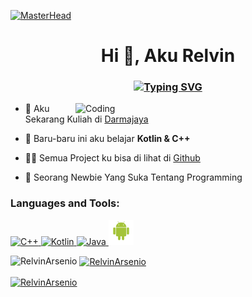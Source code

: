 [![MasterHead](https://media0.giphy.com/headers/dhunten/0DvIY8fAjBSg.gif)](https://github.com/RelvinArsenio)
<h1 align="center">Hi 👋, Aku Relvin</h1>
<h3 align="center"><a href="https://git.io/typing-svg"><img src="https://readme-typing-svg.demolab.com?font=Fira+Code&pause=1000&center=true&vCenter=true&random=false&width=435&lines=Programmer+Newbie+Kotlin+%26+C%2B%2B" alt="Typing SVG" /></a></h3>
<img align="right" alt="Coding" width="400" src="https://user-content.gitlab-static.net/461945fb27bdda62c025781dfe7c388c5dee306d/68747470733a2f2f63646e2e6472696262626c652e636f6d2f75736572732f313035393538332f73637265656e73686f74732f343137313336372f636f64696e672d667265616b2e676966">



- 🔭 Aku Sekarang Kuliah di [Darmajaya](https://www.darmajaya.ac.id/)

- 🌱 Baru-baru ini aku belajar **Kotlin & C++**

- 👨‍💻 Semua Project ku bisa di lihat di [Github](https://github.com/RelvinArsenio?tab=repositories)

- 📝 Seorang Newbie Yang Suka Tentang Programming

<h3 align="left">Languages and Tools:</h3>
<p align="left"> 
  <a href="https://www.cplusplus.com" target="_blank" rel="noreferrer"> 
    <img src="https://upload.wikimedia.org/wikipedia/commons/1/18/ISO_C%2B%2B_Logo.svg" alt="C++" width="40" height="40"/> 
  </a> 
  <a href="https://kotlinlang.org" target="_blank" rel="noreferrer"> 
    <img src="https://www.vectorlogo.zone/logos/kotlinlang/kotlinlang-icon.svg" alt="Kotlin" width="40" height="40"/> 
  </a>
  <a href="https://www.java.com" target="_blank" rel="noreferrer"> 
    <img src="https://www.vectorlogo.zone/logos/java/java-icon.svg" alt="Java" width="40" height="40"/> 
  </a>
  <a href="https://developer.android.com" target="_blank" rel="noreferrer"> 
    <img src="https://raw.githubusercontent.com/devicons/devicon/master/icons/android/android-original-wordmark.svg" alt="Android" width="40" height="40"/> 
  </a>
</p>

<p>
  <a href="https://github.com/RelvinArsenio">
    <img align="left" src="https://github-readme-stats.vercel.app/api/top-langs?username=RelvinArsenio&show_icons=true&locale=id&layout=donut" alt="RelvinArsenio" />
  </a>
</p>

<p>&nbsp;<a href="https://github.com/RelvinArsenio"><img align="center" src="https://github-readme-stats.vercel.app/api?username=RelvinArsenio&show_icons=true&locale=id" alt="RelvinArsenio" /></a></p>

<p>
  <a href="https://github.com/RelvinArsenio">
    <img align="center" src="https://github-readme-streak-stats.herokuapp.com/?user=RelvinArsenio&locale=id" alt="RelvinArsenio" />
  </a>
</p>

